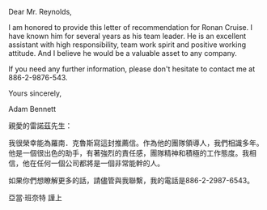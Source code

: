 Dear Mr. Reynolds,

I am honored to provide this letter of recommendation for Ronan Cruise.
I have known him for several years as his team leader. He is an
excellent assistant with high responsibility, team work spirit and
positive working attitude. And I believe he would be a valuable asset to
any company.

If you need any further information, please don\'t hesitate to contact
me at 886-2-9876-543.

Yours sincerely,

Adam Bennett

親愛的雷諾茲先生：

我很榮幸能為羅南．克魯斯寫這封推薦信。作為他的團隊領導人，我們相識多年。他是一個很出色的助手，有著強烈的責任感，團隊精神和積極的工作態度。我相信，他在任何一個公司都將是一個非常能幹的人。

如果你們想瞭解更多的話，請儘管與我聯繫，我的電話是886-2-2987-6543。

亞當‧班奈特 謹上
